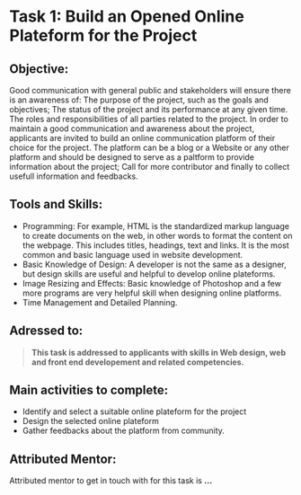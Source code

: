 # Task 1: Build an Opened Online Plateform for the Project

## Objective: 
Good communication with general public and stakeholders will ensure there is an awareness of: The purpose of the project, such as the goals and objectives; The status of the project and its performance at any given time. The roles and responsibilities of all parties related to the project. In order to maintain a good communication and awareness about the project, applicants are invited to build an online communication platform of their choice for the project. The platform can be a blog or a Website or any other platform and should be designed to serve as a paltform to provide information about the project; Call for more contributor and finally to collect usefull information and feedbacks.

## Tools and Skills: 
- Programming: For example, HTML is the standardized markup language to create documents on the web, in other words to format the content on the webpage. This includes titles, headings, text and links. It is the most common and basic language used in website development.
- Basic Knowledge of Design: A developer is not the same as a designer, but design skills are useful and helpful to develop online plateforms.
- Image Resizing and Effects: Basic knowledge of Photoshop and a few more programs are very helpful skill when designing online platforms.
- Time Management and Detailed Planning.


## Adressed to:
>**This task is addressed to applicants with skills in Web design, web and front end developement and related competencies.**

## Main activities to complete: 
- Identify and select a suitable online plateform for the project
- Design the selected online plateform
- Gather feedbacks about the platform from community.

## Attributed Mentor:
Attributed mentor to get in touch with for this task is **...**
